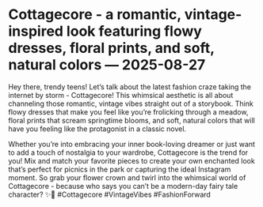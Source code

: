 # Cottagecore - a romantic, vintage-inspired look featuring flowy dresses, floral prints, and soft, natural colors — 2025-08-27

Hey there, trendy teens! Let’s talk about the latest fashion craze taking the internet by storm - Cottagecore! This whimsical aesthetic is all about channeling those romantic, vintage vibes straight out of a storybook. Think flowy dresses that make you feel like you’re frolicking through a meadow, floral prints that scream springtime blooms, and soft, natural colors that will have you feeling like the protagonist in a classic novel.

Whether you’re into embracing your inner book-loving dreamer or just want to add a touch of nostalgia to your wardrobe, Cottagecore is the trend for you! Mix and match your favorite pieces to create your own enchanted look that’s perfect for picnics in the park or capturing the ideal Instagram moment. So grab your flower crown and twirl into the whimsical world of Cottagecore - because who says you can’t be a modern-day fairy tale character? ✨🌸 #Cottagecore #VintageVibes #FashionForward